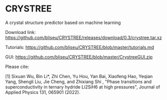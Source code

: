 # CRYSTREE
A crystal structure predictor based on machine learning

Download link:
https://github.com/bliseu/CRYSTREE/releases/download/0.3/crystree.tar.xz

Tutorials:
https://github.com/bliseu/CRYSTREE/blob/master/tutorials.md

GUI:
https://github.com/bliseu/CRYSTREE/blob/master/CrystreeGUI.zip

Please cite:

[1] Sixuan Wu, Bin Li*, Zhi Chen, Yu Hou, Yan Bai, Xiaofeng Hao, Yeqian Yang, Shengli Liu, Jie Cheng, and Zhixiang Shi , "Phase transitions and superconductivity in ternary hydride Li2SiH6 at high pressures", Journal of Applied Physics 131, 065901 (2022).

